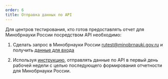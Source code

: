 ```yaml
---
order: 6
title: Oтправка данных по API
---
```


Для центров тестирования, кто готов предоставлять отчет для Минобрнауки России посредством API необходимо:

1. Сделать запрос в Минобрнауки России [rutest@minobrnauki.gov.ru](mailto:rutest@minobrnauki.gov.ru) и получить [данные для входа](https://informa.gitbook.io/otchet-dlya-minobrnauki-rf/otpravka-dannykh-po-api/poluchenie-tokena-i-dannykh-dlya-vkhoda)

2. Используя [инструкцию](https://informa.gitbook.io/otchet-dlya-minobrnauki-rf/otpravka-dannykh-po-api/vzaimodeistvie-ploshadok-po-api), отправлять данные по API в первый день рабочей недели с целью последующего формирования отчетности для Минобрнауки России.